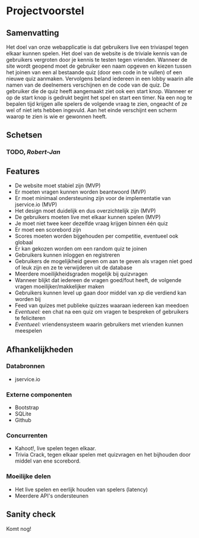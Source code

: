 # Projectvoorstel

## Samenvatting
Het doel van onze webapplicatie is dat gebruikers live een triviaspel tegen elkaar kunnen spelen.
Het doel van de website is de triviale kennis van de gebruikers vergroten door je kennis te testen tegen vrienden.
Wanneer de site wordt geopend moet de gebruiker een naam opgeven en kiezen tussen het joinen van een al bestaande quiz (door een code in te vullen) of een nieuwe quiz aanmaken.
Vervolgens beland iedereen in een lobby waarin alle namen van de deelnemers verschijnen en de code van de quiz. De gebruiker die de quiz heeft aangemaakt ziet ook een start knop.
Wanneer er op de start knop is gedrukt begint het spel en start een timer. Na een nog te bepalen tijd krijgen alle spelers de volgende vraag te zien, ongeacht of ze wel of niet iets hebben ingevuld. Aan het einde verschijnt een scherm waarop te zien is wie er gewonnen heeft.


## Schetsen

### TODO, *Robert-Jan*

## Features
 * De website moet stabiel zijn (MVP)
 * Er moeten vragen kunnen worden beantwoord (MVP)
 * Er moet minimaal ondersteuning zijn voor de implementatie van jservice.io (MVP)
 * Het design moet duidelijk en dus overzichtelijk zijn (MVP)
 * De gebruikers moeten live met elkaar kunnen spelen (MVP)
 * Je moet niet twee keer dezelfde vraag krijgen binnen één quiz
 * Er moet een scorebord zijn
 * Scores moeten worden bijgehouden per competitie, eventueel ook globaal
 * Er kan gekozen worden om een random quiz te joinen
 * Gebruikers kunnen inloggen en registreren
 * Gebruikers de mogelijkheid geven om aan te geven als vragen niet goed of leuk zijn en ze te verwijderen uit de database
 * Meerdere moeilijkheidsgraden mogelijk bij quizvragen
 * Wanneer blijkt dat iedereen de vragen goed/fout heeft, de volgende vragen moeilijker/makkelijker maken
 * Gebruikers kunnen level up gaan door middel van xp die verdiend kan worden bij 
 * Feed van quizes met publieke quizzes waaraan iedereen kan meedoen
 * *Eventueel:* een chat na een quiz om vragen te bespreken of gebruikers te feliciteren
 * *Eventueel:* vriendensysteem waarin gebruikers met vrienden kunnen meespelen

## Afhankelijkheden
### Databronnen
 * jservice.io

### Externe componenten
 * Bootstrap
 * SQLite
 * Github

### Concurrenten
 * Kahoot!, live spelen tegen elkaar.
 * Trivia Crack, tegen elkaar spelen met quizvragen en het bijhouden door middel van ene scorebord.

### Moeilijke delen
 * Het live spelen en eerlijk houden van spelers (latency)
 * Meerdere API's ondersteunen


## Sanity check
Komt nog!
